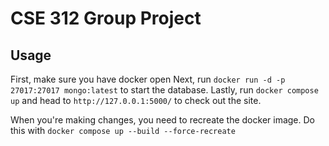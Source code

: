 # CSE 312 Group Project
## Usage
First, make sure you have docker open
Next, run
`docker run -d -p 27017:27017 mongo:latest`
to start the database. Lastly, run 
`docker compose up`
and head to 
`http://127.0.0.1:5000/`
to check out the site.

When you're making changes, you need to recreate the docker image. Do this with
`docker compose up --build --force-recreate`